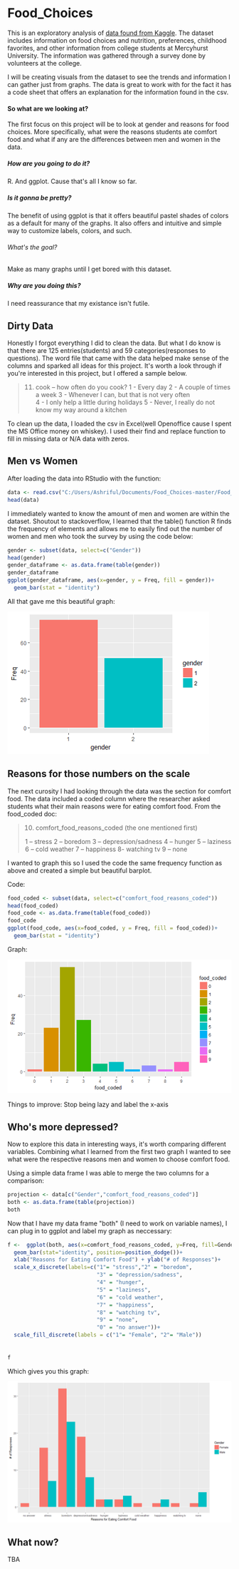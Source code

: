 # Food_Choices


This is an exploratory analysis of [data found from Kaggle](https://www.kaggle.com/borapajo/food-choices "Shoutout to BoraPajo"). The dataset includes information on food choices and nutrition, preferences, childhood favorites, and other information from college students at Mercyhurst University. The information was gathered through a survey done by volunteers at the college. 

I will be creating visuals from the dataset to see the trends and information I can gather just from graphs. The data is great to work with for the fact it has a code sheet that offers an explanation for the information found in the csv. 


#### So what are we looking at? 

The first focus on this project will be to look at gender and reasons for food choices. More specifically, what were the reasons students ate comfort food and what if any are the differences between men and women in the data. 

##### How are you going to do it? 

R. And ggplot. Cause that's all I know so far. 

##### Is it gonna be pretty? 

The benefit of using ggplot is that it offers beautiful pastel shades of colors as a default for many of the graphs. It also offers and intuitive and simple way to customize labels, colors, and such. 

###### What's the goal? 

Make as many graphs until I get bored with this dataset. 

##### Why are you doing this? 

I need reassurance that my existance isn't futile. 

## Dirty Data  

Honestly I forgot everything I did to clean the data. But what I do know is that there are 125 entries(students) and 59 categories(responses to questions). The word file that came with the data helped make sense of the columns and sparked all ideas for this project. It's worth a look through if you're interested in this project, but I offered a sample below. 

>11) cook – how often do you cook?
>1 - Every day 
>2 - A couple of times a week 
>3 - Whenever I can, but that is not very often  
>4 - I only help a little during holidays 
>5 - Never, I really do not know my way around a kitchen

To clean up the data, I loaded the csv in Excel(well Openoffice cause I spent the MS Office money on whiskey). I used their find and replace function to fill in missing data or N/A data with zeros. 

## Men vs Women 

After loading the data into RStudio with the function:

```R
data <- read.csv("C:/Users/Ashriful/Documents/Food_Choices-master/Food_Choices-master/food_coded.csv")
head(data)
```

I immediately wanted to know the amount of men and women are within the dataset. Shoutout to stackoverflow, I learned that the table() function R finds the frequency of elements and allows me to easily find out the number of women and men who took the survey by using the code below:

```R
gender <- subset(data, select=c("Gender"))
head(gender)
gender_dataframe <- as.data.frame(table(gender))
gender_dataframe
ggplot(gender_dataframe, aes(x=gender, y = Freq, fill = gender))+
  geom_bar(stat = "identity")
 ```

All that gave me this beautiful graph: 

![alt text](https://github.com/ashriful/Food_Choices/blob/master/Gender_Graph.png "Have you seen anything so pretty?")

## Reasons for those numbers on the scale

The next curosity I had looking through the data was the section for comfort food. The data included a coded column where the researcher asked students what their main reasons were for eating comfort food. From the food_coded doc:

>10) comfort_food_reasons_coded
>(the one mentioned first)
>
>1 – stress
>2 – boredom
>3 – depression/sadness
>4 – hunger
>5 – laziness
>6 – cold weather
>7 – happiness 
>8- watching tv
>9 – none 

I wanted to graph this so I used the code the same frequency function as above and created a simple but beautiful barplot.

Code:

```R
food_coded <- subset(data, select=c("comfort_food_reasons_coded"))
head(food_coded)
food_code <- as.data.frame(table(food_coded))
food_code
ggplot(food_code, aes(x=food_coded, y = Freq, fill = food_coded))+
  geom_bar(stat = "identity")
 ```

Graph: 

![alt text](https://github.com/ashriful/Food_Choices/blob/master/Food_Choices.png "Money is the easiest way to quantify success")

Things to improve: Stop being lazy and label the x-axis 

## Who's more depressed? 

Now to explore this data in interesting ways, it's worth comparing different variables. Combining what I learned from the first two graph I wanted to see what were the respective reasons men and women to choose comfort food. 

Using a simple data frame I was able to merge the two columns for a comparison: 

```R
projection <- data[c("Gender","comfort_food_reasons_coded")]
both <- as.data.frame(table(projection))
both
```

Now that I have my data frame "both" (I need to work on variable names), I can plug in to ggplot and label my graph as neccessary: 

```R
f <-  ggplot(both, aes(x=comfort_food_reasons_coded, y=Freq, fill=Gender)) +
  geom_bar(stat="identity", position=position_dodge())+ 
  xlab("Reasons for Eating Comfort Food") + ylab("# of Responses")+
  scale_x_discrete(labels=c("1"= "stress","2" = "boredom",
                            "3" = "depression/sadness",
                            "4" = "hunger",
                            "5" = "laziness",
                            "6" = "cold weather",
                            "7" = "happiness", 
                            "8" = "watching tv",
                            "9" = "none",
                            "0" = "no answer"))+
  scale_fill_discrete(labels = c("1"= "Female", "2"= "Male"))
  

f
```

Which gives you this graph: 

![alt text](https://github.com/ashriful/Food_Choices/blob/master/MenandWomen.png "I got lazy after this")

## What now? 
TBA
